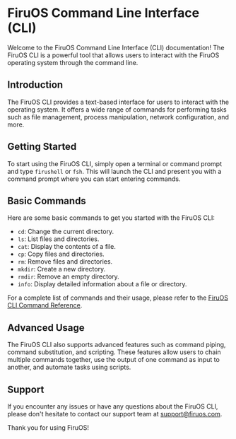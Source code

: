 # FiruOS Command Line Interface (CLI)

Welcome to the FiruOS Command Line Interface (CLI) documentation! The FiruOS CLI is a powerful tool that allows users to interact with the FiruOS operating system through the command line.

## Introduction

The FiruOS CLI provides a text-based interface for users to interact with the operating system. It offers a wide range of commands for performing tasks such as file management, process manipulation, network configuration, and more.

## Getting Started

To start using the FiruOS CLI, simply open a terminal or command prompt and type `firushell` or `fsh`. This will launch the CLI and present you with a command prompt where you can start entering commands.

## Basic Commands

Here are some basic commands to get you started with the FiruOS CLI:

- `cd`: Change the current directory.
- `ls`: List files and directories.
- `cat`: Display the contents of a file.
- `cp`: Copy files and directories.
- `rm`: Remove files and directories.
- `mkdir`: Create a new directory.
- `rmdir`: Remove an empty directory.
- `info`: Display detailed information about a file or directory.

For a complete list of commands and their usage, please refer to the [FiruOS CLI Command Reference](https://firuos.com/docs/cli/commands).

## Advanced Usage

The FiruOS CLI also supports advanced features such as command piping, command substitution, and scripting. These features allow users to chain multiple commands together, use the output of one command as input to another, and automate tasks using scripts.

## Support

If you encounter any issues or have any questions about the FiruOS CLI, please don't hesitate to contact our support team at support@firuos.com.

Thank you for using FiruOS!
